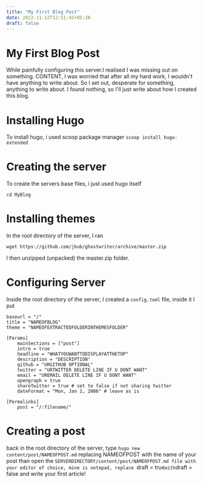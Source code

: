 ```yaml
---
title: "My First Blog Post"
date: 2022-11-12T12:51:42+05:30
draft: false
---
```

# My First Blog Post
While painfully configuring this server.I realised I was missing out on something. CONTENT, I was worried that after all my hard work, I wouldn't have anything to write about. So I set out, desperate for something, anything to write about.
I found nothing, so I'll just write about how I created this blog.
# Installing Hugo
To install hugo, i used scoop package manager
```scoop install hugo-extended```
# Creating the server
To create the servers base files, i just used hugo itself
```hugo new site MyBlog
cd MyBlog
```
# Installing themes
In the root directory of the server, I ran
```cd themes
wget https://github.com/jbub/ghostwriter/archive/master.zip
```
I then unzipped (unpacked) the master.zip folder.
# Configuring Server
Inside the root directory of the server, I created a `config.toml` file, inside it I put
```
baseurl = "/"
title = "NAMEOFBLOG"
theme = "NAMEOFEXTRACTEDFOLDERINTHEMESFOLDER"

[Params]
    mainSections = ["post"]
    intro = true
    headline = "WHATYOUWANTTODISPLAYATTHETOP"
    description = "DESCRIPTION"
    github = "URGITHUB OPTIONAL"
    twitter = "URTWITTER DELETE LINE IF U DONT WANT"
    email = "UREMAIL DELETE LINE IF U DONT WANT"
    opengraph = true
    shareTwitter = true # set to false if not sharing twitter
    dateFormat = "Mon, Jan 2, 2006" # leave as is

[Permalinks]
    post = "/:filename/"
```
# Creating a post
back in the root directory of the server, type
```hugo new content/post/NAMEOFPOST.md```
replacing NAMEOFPOST with the name of your post
than open the `SERVERDIRECTORY/content/post/NAMEOFPOST.md file with your editor of choice, mine is notepad, replace `draft = true` with `draft = false and write your first article!